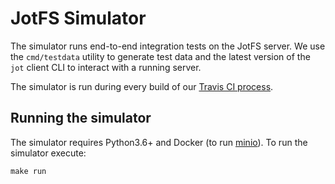 # JotFS Simulator

The simulator runs end-to-end integration tests on the JotFS server. We use the `cmd/testdata` utility to generate test data and the latest version of the `jot` client CLI to interact with a running server.

The simulator is run during every build of our [Travis CI process](https://travis-ci.org/github/jotfs/jotfs).

## Running the simulator

The simulator requires Python3.6+ and Docker (to run [minio](https://github.com/minio/minio)). To run the simulator execute:

```
make run
```